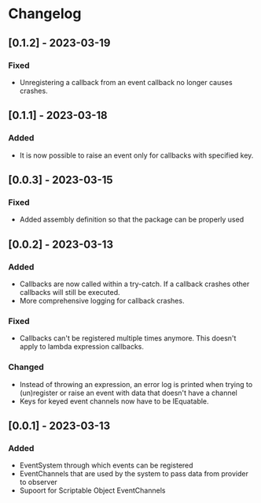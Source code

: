 # Changelog

## [0.1.2] - 2023-03-19

### Fixed
- Unregistering a callback from an event callback no longer causes crashes.

## [0.1.1] - 2023-03-18

### Added
- It is now possible to raise an event only for callbacks with specified key.

## [0.0.3] - 2023-03-15

### Fixed
- Added assembly definition so that the package can be properly used

## [0.0.2] - 2023-03-13

### Added
- Callbacks are now called within a try-catch. If a callback crashes other callbacks will still be executed.
- More comprehensive logging for callback crashes.

### Fixed
- Callbacks can't be registered multiple times anymore. This doesn't apply to lambda expression callbacks.

### Changed
- Instead of throwing an expression, an error log is printed when trying to (un)register or raise an event with data that doesn't have a channel
- Keys for keyed event channels now have to be IEquatable.

## [0.0.1] - 2023-03-13

### Added
- EventSystem through which events can be registered
- EventChannels that are used by the system to pass data from provider to observer
- Supoort for Scriptable Object EventChannels